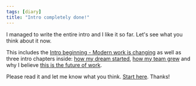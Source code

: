 ```yaml
---
tags: [diary]
title: "Intro completely done!"
---
```


I managed to write the entire intro and I like it so far. Let's see what you think about it now.

This includes the [Intro beginning - Modern work is changing](/book/intro) as well as three intro chapters inside: [how my dream started](/book/dream), [how my team grew](/book/team) and why I believe [this is the future of work](/book/future).

Please read it and let me know what you think. [Start here](/book/intro). Thanks!